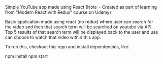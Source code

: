 Simple YouTube app made using React (Note = Created as part of learning from "Modern React with Redux" course on Udemy)

Basic application made using react (no redux) where user can search for the video and then that search term will be searched on youtube via API. Top 5 results of that search term will be displayed back to the user and use can choose to watch that video within this app.

To run this, checkout this repo and install dependencies, like:

npm install
npm start
